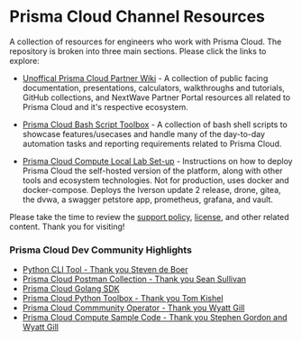 # Prisma Cloud Channel Resources

A collection of resources for engineers who work with Prisma Cloud. The repository is broken into three main sections. Please click the links to explore: 

* [Unoffical Prisma Cloud Partner Wiki](https://github.com/PaloAltoNetworks/prisma_channel_resources/blob/main/panw-partner-wiki-main/README.md) - A collection of public facing documentation, presentations, calculators, walkthroughs and tutorials, GitHub collections, and NextWave Partner Portal resources all related to Prisma Cloud and it's respective ecosystem. 

* [Prisma Cloud Bash Script Toolbox](https://github.com/PaloAltoNetworks/prisma_channel_resources/tree/main/prisma_bash_toolbox-main) - A collection of bash shell scripts to showcase features/usecases and handle many of the day-to-day automation tasks and reporting requirements related to Prisma Cloud. 

* [Prisma Cloud Compute Local Lab Set-up](https://github.com/PaloAltoNetworks/prisma_channel_resources/tree/main/lab_deploy) - Instructions on how to deploy Prisma Cloud the self-hosted version of the platform, along with other tools and ecosystem technologies. Not for production, uses docker and docker-compose. Deploys the Iverson update 2 release, drone, gitea, the dvwa, a swagger petstore app, prometheus, grafana, and vault.  

Please take the time to review the [support policy](https://github.com/PaloAltoNetworks/prisma_channel_resources/blob/main/SUPPORT.md), [license](https://github.com/PaloAltoNetworks/prisma_channel_resources/blob/main/LICENSE), and other related content. Thank you for visiting!







### Prisma Cloud Dev Community Highlights

* [Python CLI Tool - Thank you Steven de Boer](https://pypi.org/project/prismacloud-cli/)
* [Prisma Cloud Postman Collection - Thank you Sean Sullivan](https://github.com/PaloAltoNetworks/pcs-postman)
* [Prisma Cloud Golang SDK](https://github.com/PaloAltoNetworks/prisma-cloud-go)
* [Prisma Cloud Python Toolbox - Thank you Tom Kishel](https://github.com/PaloAltoNetworks/pcs-toolbox)
* [Prisma Cloud Commmunity Operator - Thank you Wyatt Gill](https://github.com/PaloAltoNetworks/prisma-cloud-compute-operator)
* [Prisma Cloud Compute Sample Code - Thank you Stephen Gordon and Wyatt Gill](https://github.com/PaloAltoNetworks/prisma-cloud-compute-sample-code)
